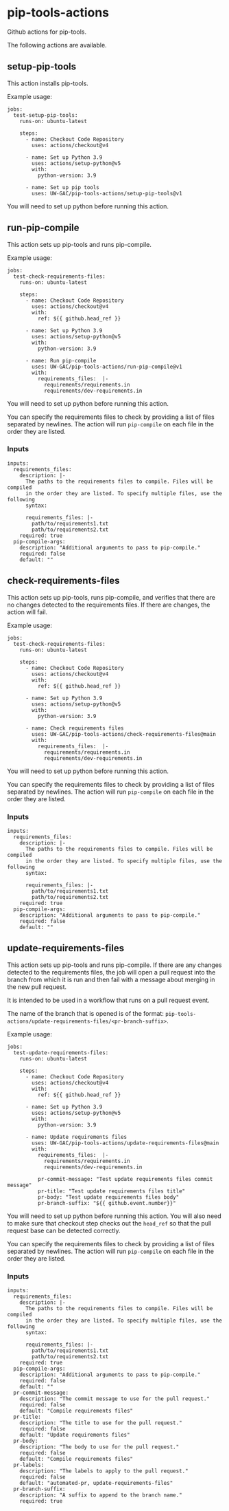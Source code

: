 # pip-tools-actions

Github actions for pip-tools.

The following actions are available.

## setup-pip-tools

This action installs pip-tools.

Example usage:

```
jobs:
  test-setup-pip-tools:
    runs-on: ubuntu-latest

    steps:
      - name: Checkout Code Repository
        uses: actions/checkout@v4

      - name: Set up Python 3.9
        uses: actions/setup-python@v5
        with:
          python-version: 3.9

      - name: Set up pip tools
        uses: UW-GAC/pip-tools-actions/setup-pip-tools@v1
```

You will need to set up python before running this action.

## run-pip-compile

This action sets up pip-tools and runs pip-compile.

Example usage:

```
jobs:
  test-check-requirements-files:
    runs-on: ubuntu-latest

    steps:
      - name: Checkout Code Repository
        uses: actions/checkout@v4
        with:
          ref: ${{ github.head_ref }}

      - name: Set up Python 3.9
        uses: actions/setup-python@v5
        with:
          python-version: 3.9

      - name: Run pip-compile
        uses: UW-GAC/pip-tools-actions/run-pip-compile@v1
        with:
          requirements_files:  |-
            requirements/requirements.in
            requirements/dev-requirements.in
```

You will need to set up python before running this action.

You can specify the requirements files to check by providing a list of files separated by newlines.
The action will run `pip-compile` on each file in the order they are listed.

### Inputs

```
inputs:
  requirements_files:
    description: |-
      The paths to the requirements files to compile. Files will be compiled
      in the order they are listed. To specify multiple files, use the following
      syntax:

      requirements_files: |-
        path/to/requirements1.txt
        path/to/requirements2.txt
    required: true
  pip-compile-args:
    description: "Additional arguments to pass to pip-compile."
    required: false
    default: ""
```

## check-requirements-files

This action sets up pip-tools, runs pip-compile, and verifies that there are no changes detected to the requirements files.
If there are changes, the action will fail.

Example usage:

```
jobs:
  test-check-requirements-files:
    runs-on: ubuntu-latest

    steps:
      - name: Checkout Code Repository
        uses: actions/checkout@v4
        with:
          ref: ${{ github.head_ref }}

      - name: Set up Python 3.9
        uses: actions/setup-python@v5
        with:
          python-version: 3.9

      - name: Check requirements files
        uses: UW-GAC/pip-tools-actions/check-requirements-files@main
        with:
          requirements_files:  |-
            requirements/requirements.in
            requirements/dev-requirements.in
```

You will need to set up python before running this action.

You can specify the requirements files to check by providing a list of files separated by newlines.
The action will run `pip-compile` on each file in the order they are listed.

### Inputs

```
inputs:
  requirements_files:
    description: |-
      The paths to the requirements files to compile. Files will be compiled
      in the order they are listed. To specify multiple files, use the following
      syntax:

      requirements_files: |-
        path/to/requirements1.txt
        path/to/requirements2.txt
    required: true
  pip-compile-args:
    description: "Additional arguments to pass to pip-compile."
    required: false
    default: ""
```

## update-requirements-files

This action sets up pip-tools and runs pip-compile.
If there are any changes detected to the requirements files, the job will open a pull request into the branch from which it is run and then fail with a message about merging in the new pull request.

It is intended to be used in a workflow that runs on a pull request event.

The name of the branch that is opened is of the format: `pip-tools-actions/update-requirements-files/<pr-branch-suffix>`.

Example usage:

```
jobs:
  test-update-requirements-files:
    runs-on: ubuntu-latest

    steps:
      - name: Checkout Code Repository
        uses: actions/checkout@v4
        with:
          ref: ${{ github.head_ref }}

      - name: Set up Python 3.9
        uses: actions/setup-python@v5
        with:
          python-version: 3.9

      - name: Update requirements files
        uses: UW-GAC/pip-tools-actions/update-requirements-files@main
        with:
          requirements_files:  |-
            requirements/requirements.in
            requirements/dev-requirements.in

          pr-commit-message: "Test update requirements files commit message"
          pr-title: "Test update requirements files title"
          pr-body: "Test update requirements files body"
          pr-branch-suffix: "${{ github.event.number}}"
```

You will need to set up python before running this action.
You will also need to make sure that checkout step checks out the `head_ref` so that the pull request base can be detected correctly.

You can specify the requirements files to check by providing a list of files separated by newlines.
The action will run `pip-compile` on each file in the order they are listed.

### Inputs

```
inputs:
  requirements_files:
    description: |-
      The paths to the requirements files to compile. Files will be compiled
      in the order they are listed. To specify multiple files, use the following
      syntax:

      requirements_files: |-
        path/to/requirements1.txt
        path/to/requirements2.txt
    required: true
  pip-compile-args:
    description: "Additional arguments to pass to pip-compile."
    required: false
    default: ""
  pr-commit-message:
    description: "The commit message to use for the pull request."
    required: false
    default: "Compile requirements files"
  pr-title:
    description: "The title to use for the pull request."
    required: false
    default: "Update requirements files"
  pr-body:
    description: "The body to use for the pull request."
    required: false
    default: "Compile requirements files"
  pr-labels:
    description: "The labels to apply to the pull request."
    required: false
    default: "automated-pr, update-requirements-files"
  pr-branch-suffix:
    description: "A suffix to append to the branch name."
    required: true
```

